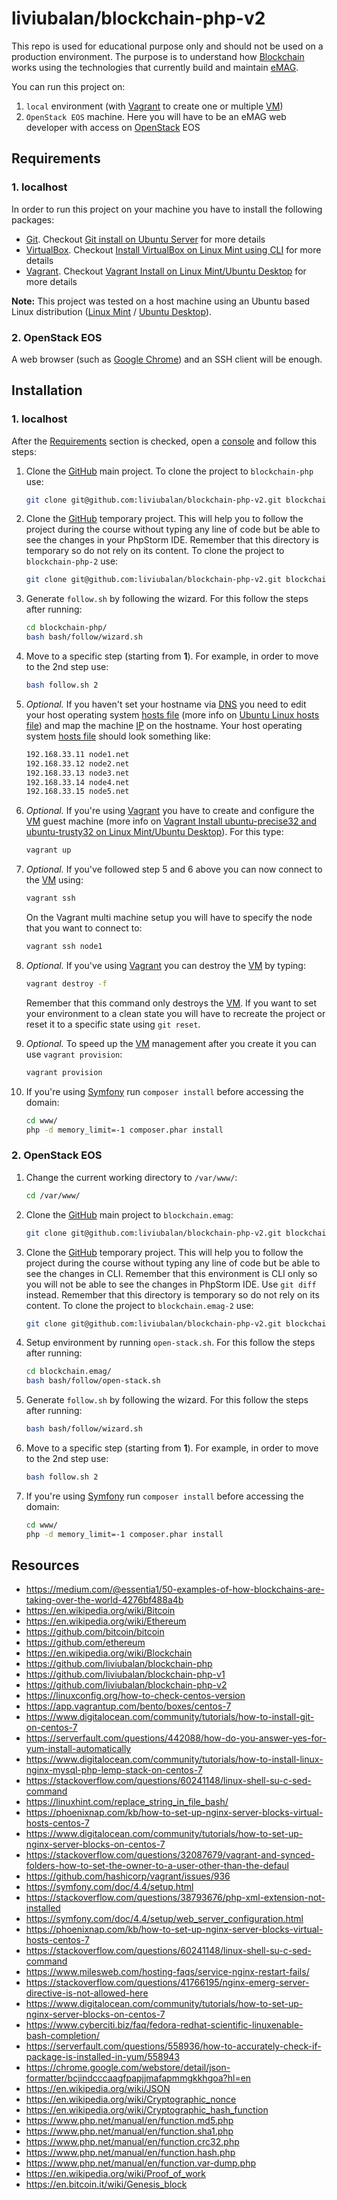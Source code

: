 # liviubalan/blockchain-php-v2

This repo is used for educational purpose only and should not be used on a production environment.
The purpose is to understand how
[Blockchain](https://en.wikipedia.org/wiki/Blockchain) works using the technologies that currently build and maintain
[eMAG](https://www.emag.ro/).

You can run this project on:
1. `local` environment (with [Vagrant](https://en.wikipedia.org/wiki/Vagrant_(software)) to create one or multiple
[VM](https://en.wikipedia.org/wiki/Virtual_machine))
2. `OpenStack EOS` machine. Here you will have to be an eMAG web developer with access on
[OpenStack](https://en.wikipedia.org/wiki/OpenStack) EOS

## Requirements

### 1. localhost

In order to run this project on your machine you have to install the following packages:

* [Git](https://git-scm.com/). Checkout
[Git install on Ubuntu Server](https://www.liviubalan.com/git-install-on-ubuntu-server) for more details
* [VirtualBox](https://www.virtualbox.org/). Checkout
[Install VirtualBox on Linux Mint using CLI](https://www.liviubalan.com/install-virtualbox-on-linux-mint-using-cli)
for more details
* [Vagrant](https://www.vagrantup.com/). Checkout
[Vagrant Install on Linux Mint/Ubuntu Desktop](https://www.liviubalan.com/vagrant-install-on-linux-mintubuntu-desktop)
for more details

**Note:** This project was tested on a host machine using an Ubuntu based Linux distribution
([Linux Mint](https://en.wikipedia.org/wiki/Linux_Mint) / [Ubuntu Desktop](https://en.wikipedia.org/wiki/Ubuntu_(operating_system))).

### 2. OpenStack EOS

A web browser (such as [Google Chrome](https://en.wikipedia.org/wiki/Google_Chrome)) and an SSH client will be enough.

## Installation

### 1. localhost

After the [Requirements](https://github.com/liviubalan/blockchain-php-v2#1-localhost) section is checked, open a
[console](https://en.wikipedia.org/wiki/Command-line_interface) and follow this steps:

1. Clone the [GitHub](https://github.com/liviubalan/blockchain-php-v2) main project. To clone the project to
`blockchain-php` use:

    ```bash
    git clone git@github.com:liviubalan/blockchain-php-v2.git blockchain-php
    ```

2. Clone the [GitHub](https://github.com/liviubalan/blockchain-php-v2) temporary project. This will help you to follow the
project during the course without typing any line of code but be able to see the changes in your PhpStorm IDE. Remember
that this directory is temporary so do not rely on its content.  To clone the project to `blockchain-php-2` use:

    ```bash
    git clone git@github.com:liviubalan/blockchain-php-v2.git blockchain-php-2
    ```

3. Generate `follow.sh` by following the wizard. For this follow the steps after running:

    ```bash
    cd blockchain-php/
    bash bash/follow/wizard.sh
    ```

4. Move to a specific step (starting from **1**). For example, in order to move to the 2nd step use:

    ```bash
    bash follow.sh 2
    ```

5. *Optional.* If you haven't set your hostname via [DNS](https://en.wikipedia.org/wiki/Domain_Name_System) you need to
edit your host operating system [hosts file](https://en.wikipedia.org/wiki/Hosts_(file)) (more info on
[Ubuntu Linux hosts file](https://www.liviubalan.com/ubuntu-linux-hosts-file)) and map the machine
[IP](https://en.wikipedia.org/wiki/Internet_Protocol) on the hostname. Your host operating system
[hosts file](https://en.wikipedia.org/wiki/Hosts_(file)) should look something like:

    ```bash
    192.168.33.11 node1.net
    192.168.33.12 node2.net
    192.168.33.13 node3.net
    192.168.33.14 node4.net
    192.168.33.15 node5.net
    ```

6. *Optional.* If you're using [Vagrant](https://en.wikipedia.org/wiki/Vagrant_(software)) you have to create and
configure the [VM](https://en.wikipedia.org/wiki/Virtual_machine) guest machine (more info on
[Vagrant Install ubuntu-precise32 and ubuntu-trusty32 on Linux Mint/Ubuntu Desktop](https://www.liviubalan.com/vagrant-install-ubuntu-precise32-and-ubuntu-trusty32-on-linux-mintubuntu-desktop)).
For this type:

    ```bash
    vagrant up
    ```

7. *Optional.* If you've followed step 5 and 6 above you can now connect to the
[VM](https://en.wikipedia.org/wiki/Virtual_machine) using:

    ```bash
    vagrant ssh
    ```

    On the Vagrant multi machine setup you will have to specify the node that you want to connect to:

    ```bash
    vagrant ssh node1
    ```

8. *Optional.* If you've using [Vagrant](https://en.wikipedia.org/wiki/Vagrant_(software)) you can destroy the
[VM](https://en.wikipedia.org/wiki/Virtual_machine) by typing:

    ```bash
    vagrant destroy -f
    ```

   Remember that this command only destroys the [VM](https://en.wikipedia.org/wiki/Virtual_machine). If you want to
   set your environment to a clean state you will have to recreate the project or reset it to a specific state using
   `git reset`.

9. *Optional.* To speed up the [VM](https://en.wikipedia.org/wiki/Virtual_machine) management after you create it you
can use `vagrant provision`:

    ```bash
    vagrant provision
    ```

10. If you're using [Symfony](https://symfony.com/) run `composer install` before accessing the domain:

    ```bash
    cd www/
    php -d memory_limit=-1 composer.phar install
    ```

### 2. OpenStack EOS

1. Change the current working directory to `/var/www/`:

    ```bash
    cd /var/www/
    ```

2. Clone the [GitHub](https://github.com/liviubalan/blockchain-php-v2) main project to `blockchain.emag`:

    ```bash
    git clone git@github.com:liviubalan/blockchain-php-v2.git blockchain.emag
    ```

3. Clone the [GitHub](https://github.com/liviubalan/blockchain-php-v2) temporary project. This will help you to follow the
   project during the course without typing any line of code but be able to see the changes in CLI. Remember that this 
   environment is CLI only so you will not be able to see the changes in PhpStorm IDE. Use `git diff` instead. Remember
   that this directory is temporary so do not rely on its content.  To clone the project to `blockchain.emag-2` use:

    ```bash
    git clone git@github.com:liviubalan/blockchain-php-v2.git blockchain.emag-2
    ```

4. Setup environment by running `open-stack.sh`. For this follow the steps after running:

    ```bash
    cd blockchain.emag/
    bash bash/follow/open-stack.sh
    ```

5. Generate `follow.sh` by following the wizard. For this follow the steps after running:

    ```bash
    bash bash/follow/wizard.sh
    ```

6. Move to a specific step (starting from **1**). For example, in order to move to the 2nd step use:

    ```bash
    bash follow.sh 2
    ```

7. If you're using [Symfony](https://symfony.com/) run `composer install` before accessing the domain:

    ```bash
    cd www/
    php -d memory_limit=-1 composer.phar install
    ```

## Resources

* https://medium.com/@essentia1/50-examples-of-how-blockchains-are-taking-over-the-world-4276bf488a4b
* https://en.wikipedia.org/wiki/Bitcoin
* https://en.wikipedia.org/wiki/Ethereum
* https://github.com/bitcoin/bitcoin
* https://github.com/ethereum
* https://en.wikipedia.org/wiki/Blockchain
* https://github.com/liviubalan/blockchain-php
* https://github.com/liviubalan/blockchain-php-v1
* https://github.com/liviubalan/blockchain-php-v2
* https://linuxconfig.org/how-to-check-centos-version
* https://app.vagrantup.com/bento/boxes/centos-7
* https://www.digitalocean.com/community/tutorials/how-to-install-git-on-centos-7
* https://serverfault.com/questions/442088/how-do-you-answer-yes-for-yum-install-automatically
* https://www.digitalocean.com/community/tutorials/how-to-install-linux-nginx-mysql-php-lemp-stack-on-centos-7
* https://stackoverflow.com/questions/60241148/linux-shell-su-c-sed-command
* https://linuxhint.com/replace_string_in_file_bash/
* https://phoenixnap.com/kb/how-to-set-up-nginx-server-blocks-virtual-hosts-centos-7
* https://www.digitalocean.com/community/tutorials/how-to-set-up-nginx-server-blocks-on-centos-7
* https://stackoverflow.com/questions/32087679/vagrant-and-synced-folders-how-to-set-the-owner-to-a-user-other-than-the-defaul
* https://github.com/hashicorp/vagrant/issues/936
* https://symfony.com/doc/4.4/setup.html
* https://stackoverflow.com/questions/38793676/php-xml-extension-not-installed
* https://symfony.com/doc/4.4/setup/web_server_configuration.html
* https://phoenixnap.com/kb/how-to-set-up-nginx-server-blocks-virtual-hosts-centos-7
* https://stackoverflow.com/questions/60241148/linux-shell-su-c-sed-command
* https://www.milesweb.com/hosting-faqs/service-nginx-restart-fails/
* https://stackoverflow.com/questions/41766195/nginx-emerg-server-directive-is-not-allowed-here
* https://www.digitalocean.com/community/tutorials/how-to-set-up-nginx-server-blocks-on-centos-7
* https://www.cyberciti.biz/faq/fedora-redhat-scientific-linuxenable-bash-completion/
* https://serverfault.com/questions/558936/how-to-accurately-check-if-package-is-installed-in-yum/558943
* https://chrome.google.com/webstore/detail/json-formatter/bcjindcccaagfpapjjmafapmmgkkhgoa?hl=en
* https://en.wikipedia.org/wiki/JSON
* https://en.wikipedia.org/wiki/Cryptographic_nonce
* https://en.wikipedia.org/wiki/Cryptographic_hash_function
* https://www.php.net/manual/en/function.md5.php
* https://www.php.net/manual/en/function.sha1.php
* https://www.php.net/manual/en/function.crc32.php
* https://www.php.net/manual/en/function.hash.php
* https://www.php.net/manual/en/function.var-dump.php
* https://en.wikipedia.org/wiki/Proof_of_work
* https://en.bitcoin.it/wiki/Genesis_block
